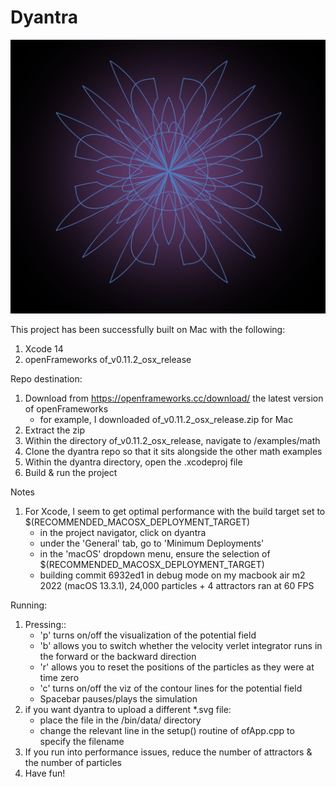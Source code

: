 # Dyantra

![This is the Tara yantra](images/tara-yantra-iii.png)

This project has been successfully built on Mac with the following:
1.  Xcode 14 
2.  openFrameworks of_v0.11.2_osx_release

Repo destination:
1.  Download from https://openframeworks.cc/download/ the latest version of openFrameworks
    * for example, I downloaded of_v0.11.2_osx_release.zip for  Mac
2.  Extract the zip
3.  Within the directory of_v0.11.2_osx_release, navigate to /examples/math
4.  Clone the dyantra repo so that it sits alongside the other math examples
5.  Within the dyantra directory, open the .xcodeproj file
6.  Build & run the project

Notes
1.  For Xcode, I seem to get optimal performance with the build target set to $(RECOMMENDED_MACOSX_DEPLOYMENT_TARGET)
    * in the project navigator, click on dyantra
    * under the 'General' tab, go to 'Minimum Deployments'
    * in the 'macOS' dropdown menu, ensure the selection of $(RECOMMENDED_MACOSX_DEPLOYMENT_TARGET)
    * building commit 6932ed1 in debug mode on my macbook air m2 2022 (macOS 13.3.1), 24,000 particles + 4 attractors ran at 60 FPS 

Running:
1.  Pressing::
    * 'p' turns on/off the visualization of the potential field
    * 'b' allows you to switch whether the velocity verlet integrator runs in the forward or the backward direction
    * 'r' allows you to reset the positions of the particles as they were at time zero
    * 'c' turns on/off the viz of the contour lines for the potential field
    * Spacebar pauses/plays the simulation
2.  if you want dyantra to upload a different *.svg file:
    * place the file in the /bin/data/ directory
    * change the relevant line in the setup() routine of ofApp.cpp to specify the filename
3.  If you run into performance issues, reduce the number of attractors & the number of particles
4.  Have fun!




